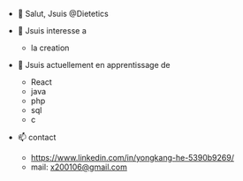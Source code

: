 - 👋 Salut, Jsuis @Dietetics

- 👀 Jsuis interesse a
  - la creation
    
- 🌱 Jsuis actuellement en apprentissage de
  - React
  - java
  - php
  - sql
  - c
  
- 📫 contact
  - https://www.linkedin.com/in/yongkang-he-5390b9269/
  - mail: x200106@gmail.com

<!---
Dietetics/Dietetics is a ✨ special ✨ repository because its `README.md` (this file) appears on your GitHub profile.
You can click the Preview link to take a look at your changes.
--->
